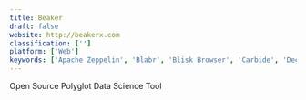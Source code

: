 ```yaml
---
title: Beaker
draft: false 
website: http://beakerx.com
classification: ['']
platform: ['Web']
keywords: ['Apache Zeppelin', 'Blabr', 'Blisk Browser', 'Carbide', 'Deco IDE', 'Eve', 'Hyperdeck', 'IDLE', 'Kajero', 'ManageYum', 'Notebook Viewer Jupyter Notebooks', 'Observable HQ', 'PyCharm', 'RunKit', 'Sizzy', 'Wolfram Mathematica', 'iPython', 'iodide', 'nteract']
---
```

Open Source Polyglot Data Science Tool